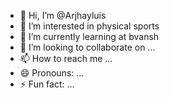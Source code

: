 - 👋 Hi, I’m @Arjhayluis
- 👀 I’m interested in physical sports 
- 🌱 I’m currently learning at bvansh
- 💞️ I’m looking to collaborate on ...
- 📫 How to reach me ...
- 😄 Pronouns: ...
- ⚡ Fun fact: ...

<!---
Arjhayluis/Arjhayluis is a ✨ special ✨ repository because its `README.md` (this file) appears on your GitHub profile.
You can click the Preview link to take a look at your changes.
--->
